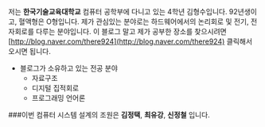 ﻿저는 **한국기술교육대학교** 컴퓨터 공학부에 다니고 있는 4학년 김형수입니다.
92년생이고, 혈액형은 O형입니다.
제가 관심있는 분야로는 하드웨어에서의 논리회로 및 전기, 전자회로를 다루는 분야입니다.
이 블로그 말고 제가 공부한 장소를 찾으시려면 [http://blog.naver.com/there924](http://blog.naver.com/there924) 클릭해서 오시면 됩니다.
- 블로그가 소유하고 있는 전공 분야
  - 자료구조
  - 디지털 집적회로
  - 프로그래밍 언어론

###이번 컴퓨터 시스템 설계의 조원은 **김정택**, **최유강**, **신정철** 입니다.
